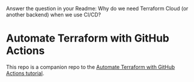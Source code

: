 Answer the question in your Readme: Why do we need Terraform Cloud (or another backend) when we use CI/CD?

# Automate Terraform with GitHub Actions

This repo is a companion repo to the [Automate Terraform with GitHub Actions tutorial](https://developer.hashicorp.com/terraform/tutorials/automation/github-actions).
